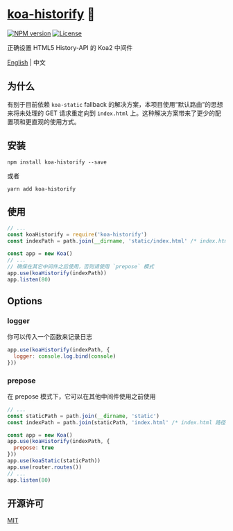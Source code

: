 # [koa-historify](https://github.com/CHOYSEN/koa-historify) 💫

[![NPM version][npm-img]][npm-url]
[![License][license-image]][license-url]

正确设置 HTML5 History-API 的 Koa2 中间件 

[English](https://github.com/CHOYSEN/koa-historify/blob/master/README.md) | 中文

## 为什么
有别于目前依赖 `koa-static` fallback 的解决方案，本项目使用“默认路由”的思想来将未处理的 GET 请求重定向到 `index.html` 上。这种解决方案带来了更少的配置项和更直观的使用方式。

## 安装
```
npm install koa-historify --save
```
或者
```
yarn add koa-historify
```

## 使用
```js
// ...
const koaHistorify = require('koa-historify')
const indexPath = path.join(__dirname, 'static/index.html' /* index.html 路径 */)

const app = new Koa()
// ...
// 确保在其它中间件之后使用，否则请使用 `prepose` 模式
app.use(koaHistorify(indexPath)) 
app.listen(80)
```

## Options
### logger
你可以传入一个函数来记录日志
```js
app.use(koaHistorify(indexPath, {
  logger: console.log.bind(console)
})) 
```

### prepose
在 prepose 模式下，它可以在其他中间件使用之前使用
```js
// ...
const staticPath = path.join(__dirname, 'static')
const indexPath = path.join(staticPath, 'index.html' /* index.html 路径 */)

const app = new Koa()
app.use(koaHistorify(indexPath, {
  prepose: true
}))
app.use(koaStatic(staticPath))
app.use(router.routes())
// ...
app.listen(80)
```

## 开源许可
[MIT](https://github.com/CHOYSEN/koa-historify/blob/master/LICENSE)

[npm-img]: https://img.shields.io/npm/v/koa-historify?style=flat-square
[npm-url]: https://npmjs.org/package/koa-historify
[license-image]: http://img.shields.io/npm/l/koa-historify?style=flat-square
[license-url]: LICENSE